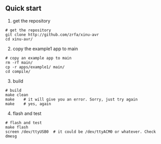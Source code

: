 
Quick start
-----------

1. get the repository
```
# get the repository
git clone http://github.com/zrfa/xinu-avr
cd xinu-avr/
```

2. copy the example1 app to main
```
# copy an example app to main
rm -rf main/
cp -r apps/example1/ main/
cd compile/
```

3. build
```
# build
make clean
make 	# it will give you an error. Sorry, just try again
make 	# yes, again
```

4. flash and test
```
# flash and test
make flash 
screen /dev/ttyUSB0  # it could be /dev/ttyACM0 or whatever. Check dmesg
```
